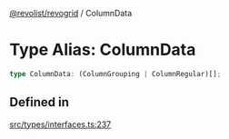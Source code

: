 [@revolist/revogrid](README.md) / ColumnData

# Type Alias: ColumnData

```ts
type ColumnData: (ColumnGrouping | ColumnRegular)[];
```

## Defined in

[src/types/interfaces.ts:237](https://github.com/revolist/revogrid/blob/60f69439a769536c61ed98c75e87e11124ee6c9c/src/types/interfaces.ts#L237)
